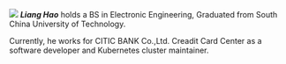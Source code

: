 ![](/img/lianghao-about.jpg)  **_Liang Hao_** holds a BS in Electronic Engineering, 
Graduated from South China University of Technology. 

Currently, he works for CITIC BANK Co.,Ltd. Creadit Card Center as a software developer 
and Kubernetes cluster maintainer.

